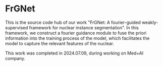# FrGNet

This is the source code hub of our work "FrGNet: A fourier-guided weakly-supervised framework for nuclear instance segmentation".
In this framework, we construct a fourier guidance module to fuse the priori information into the training process of the model, which facilitates the model to capture the relevant features of the nuclear.

This work was completed in 2024.07.09, during working on Med+AI company.
